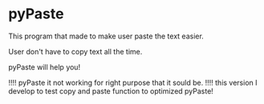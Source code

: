 # pyPaste

This program that made to make user paste the text easier.

User don't have to copy text all the time. 

pyPaste will help you!

!!!! pyPaste it not working for right purpose that it sould be.
!!!! this version I develop to test copy and paste function to optimized pyPaste!
